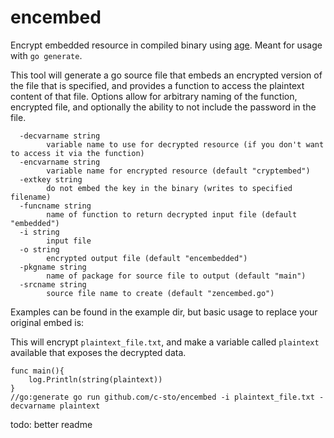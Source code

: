 # encembed

Encrypt embedded resource in compiled binary using [age](https://github.com/FiloSottile/age). Meant for usage with `go generate`.

This tool will generate a go source file that embeds an encrypted version of the file that is specified, and provides a function to access the plaintext content of that file. Options allow for arbitrary naming of the function, encrypted file, and optionally the ability to not include the password in the file.

```
  -decvarname string
        variable name to use for decrypted resource (if you don't want to access it via the function)
  -encvarname string
        variable name for encrypted resource (default "cryptembed")
  -extkey string
        do not embed the key in the binary (writes to specified filename)
  -funcname string
        name of function to return decrypted input file (default "embedded")
  -i string
        input file
  -o string
        encrypted output file (default "encembedded")
  -pkgname string
        name of package for source file to output (default "main")
  -srcname string
        source file name to create (default "zencembed.go")
```

Examples can be found in the example dir, but basic usage to replace your original embed is:

This will encrypt `plaintext_file.txt`, and make a variable called `plaintext` available that exposes the decrypted data.

```
func main(){
    log.Println(string(plaintext))
}
//go:generate go run github.com/c-sto/encembed -i plaintext_file.txt -decvarname plaintext
```

todo: better readme

